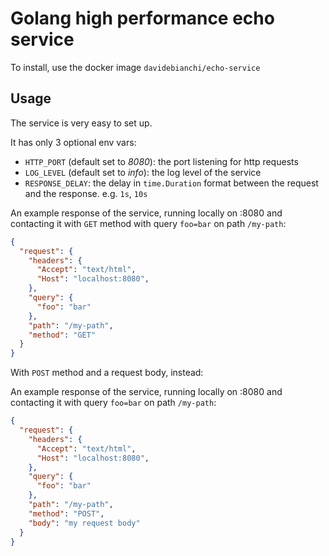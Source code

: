 # Golang high performance echo service

To install, use the docker image `davidebianchi/echo-service`

## Usage

The service is very easy to set up.

It has only 3 optional env vars:

* `HTTP_PORT` (default set to *8080*): the port listening for http requests
* `LOG_LEVEL` (default set to *info*): the log level of the service
* `RESPONSE_DELAY`: the delay in `time.Duration` format between the request and the response. e.g. `1s`, `10s`

An example response of the service, running locally on :8080 and contacting it with `GET` method with query `foo=bar` on path `/my-path`:

```json
{
  "request": {
    "headers": {
      "Accept": "text/html",
      "Host": "localhost:8080",
    },
    "query": {
      "foo": "bar"
    },
    "path": "/my-path",
    "method": "GET"
  }
}
```

With `POST` method and a request body, instead:

An example response of the service, running locally on :8080 and contacting it with query `foo=bar` on path `/my-path`:

```json
{
  "request": {
    "headers": {
      "Accept": "text/html",
      "Host": "localhost:8080",
    },
    "query": {
      "foo": "bar"
    },
    "path": "/my-path",
    "method": "POST",
    "body": "my request body"
  }
}
```
